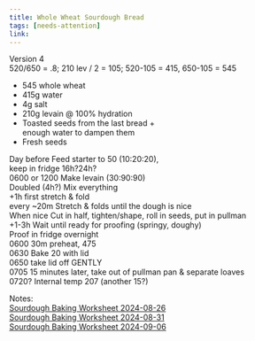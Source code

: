 ```yaml
---
title: Whole Wheat Sourdough Bread
tags: [needs-attention]
link: 
---
```

Version 4  
520/650 \= .8; 210 lev / 2 \= 105; 520-105 \= 415, 650-105 \= 545

* 545 whole wheat  
* 415g water  
* 4g salt  
* 210g levain @ 100% hydration  
* Toasted seeds from the last bread \+  
  	enough water to dampen them   
* Fresh seeds

Day before	Feed starter to 50 (10:20:20),   
			keep in fridge 16h?24h?  
0600 or 1200	Make levain (30:90:90)  
Doubled (4h?)	Mix everything  
\+1h		first stretch & fold  
every \~20m	Stretch & folds until the dough is nice  
When nice	Cut in half, tighten/shape, roll in seeds, put in pullman  
\+1-3h		Wait until ready for proofing (springy, doughy)  
	Proof in fridge overnight  
0600		30m preheat, 475  
0630		Bake 20 with lid  
0650		take lid off GENTLY  
0705		15 minutes later, take out of pullman pan & separate loaves  
0720?		Internal temp 207 (another 15?)

Notes:  
[Sourdough Baking Worksheet 2024-08-26](https://docs.google.com/document/d/1Wake7MkUkYQouqALYdY_MA9mG-n3BoH-Wd1gZu0-LXo/edit)  
[Sourdough Baking Worksheet 2024-08-31](https://docs.google.com/document/d/1mFw7wR1yxPDoVoXU4qRgbH4BRnyALKC_w-_5b6w8wAc/edit)  
[Sourdough Baking Worksheet 2024-09-06](https://docs.google.com/document/d/1t2MeRyD6LHo9VOI-68qZ2YykLNEHPhdqTUtNEW_aUjA/edit)

